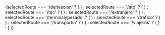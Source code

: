 {selectedRoute === '/derivacion' ? (
        <NavBarDerivacion />
      ) : selectedRoute === '/atp' ? (
        <NavBarAtp /> 
      ) : selectedRoute === '/tdc' ? (
        <NavBarTdc />
      ) : selectedRoute === '/extranjero' ? (
        <NavBarExtranjero /> 
      ) : selectedRoute === '/terminalypesado' ? (
        <NavBarTP /> 
      ) : selectedRoute === '/trafico' ? (
        <NavBarTrafico />
      ) : selectedRoute === '/transportin' ? (
        <NavBarTransportin />
      ) : selectedRoute === '/viajeros' ? (
        <NavBarViajero />
      ) : (
        <NavBarHome /> 
      )}
